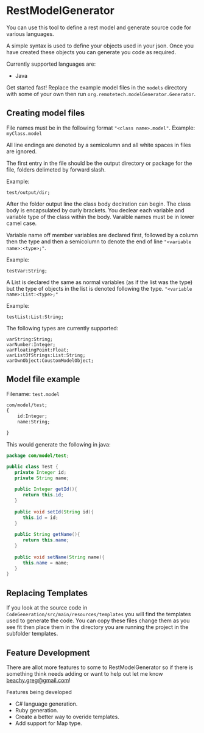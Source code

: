 RestModelGenerator
==================

You can use this tool to define a rest model and generate source code for various languages.

A simple syntax is used to define your objects used in your json. Once you have created these objects you can generate you code as required.

Currently supported languages are:

+ Java

Get started fast! Replace the example model files in the `models` directory with some of your own then run `org.remotetech.modelGenerator.Generator`. 

Creating model files
--------------------

File names must be in the following format `"<class name>.model"`. Example: `myClass.model`

All line endings are denoted by a semicolumn and all white spaces in files are ignored.

The first entry in the file should be the output directory or package for the file, folders delimeted by forward slash. 

Example:
```
test/output/dir;
```

After the folder output line the class body declration can begin. The class body is encapsulated by curly brackets. You declear each variable and variable type of the class within the body. Varaible names must be in lower camel case.

Variable name off member variables are declared first, followed by a column then the type and then a semicolumn to denote the end of line `"<variable name>:<type>;"`.

Example:
```
testVar:String;
```

A List is declared the same as normal variables (as if the list was the type) but the type of objects in the list is denoted following the type. `"<variable name>:List:<type>;"`

Example:
```
testList:List:String;
```

The following types are currently supported:
```
varString:String;
varNumber:Integer;
varFloatingPoint:Float;
varListOfStrings:List:String;
varOwnObject:CoustomModelObject;
```

Model file example
----------------------
Filename: `test.model`
```html
com/model/test;
{
    id:Integer;
    name:String;

}
```

This would generate the following in java:
```java
package com/model/test;

public class Test {
   private Integer id;
   private String name;
   
   public Integer getId(){
      return this.id;
   }
   
   public void setId(String id){
      this.id = id;
   }
   
   public String getName(){
      return this.name;
   }
   
   public void setName(String name){
      this.name = name;
   }
}
```

Replacing Templates
--------------------
If you look at the source code in `CodeGeneration/src/main/resources/templates` you will find the templates used to generate the code. You can copy these files change them as you see fit then place them in the directory you are running the project in the subfolder templates.

Feature Development
---------------------
There are allot more features to some to RestModelGenerator so if there is something think needs adding or want to help out let me know beachy.greg@gmail.com!

Features being developed
+ C# language generation.
+ Ruby generation.
+ Create a better way to overide templates.
+ Add support for Map type.

